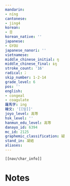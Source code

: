 ```yaml
---
mandarin:
- níng
cantonese:
- jing4
korean:
- 응
korean_native: ''
japanese:
- GYOU
japanese_nanori: ''
vietnamese:
middle_chinese_initial: ŋ
middle_chinese_final: ɨŋ
stroke_count: '16'
radical: 冫
skip_number: 1-2-14
grade_level: 6
pos: ''
english:
- congeal
- coagulate
羅馬字: ing
韓文: '[[잉]]'
joyo_level: 高等
hsk_level: ''
hanmun_edu_level: 高等
danayo_id: 6394
mc_id: 2125
graphemic_classification: 疑
stand_in: 凝結
aliases:
---
```

```meta-bind-embed
[[nav/char_info]]
```

# Notes
